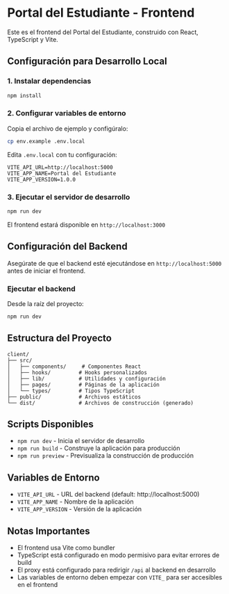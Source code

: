 # Portal del Estudiante - Frontend

Este es el frontend del Portal del Estudiante, construido con React, TypeScript y Vite.

## Configuración para Desarrollo Local

### 1. Instalar dependencias

```bash
npm install
```

### 2. Configurar variables de entorno

Copia el archivo de ejemplo y configúralo:

```bash
cp env.example .env.local
```

Edita `.env.local` con tu configuración:

```env
VITE_API_URL=http://localhost:5000
VITE_APP_NAME=Portal del Estudiante
VITE_APP_VERSION=1.0.0
```

### 3. Ejecutar el servidor de desarrollo

```bash
npm run dev
```

El frontend estará disponible en `http://localhost:3000`

## Configuración del Backend

Asegúrate de que el backend esté ejecutándose en `http://localhost:5000` antes de iniciar el frontend.

### Ejecutar el backend

Desde la raíz del proyecto:

```bash
npm run dev
```

## Estructura del Proyecto

```
client/
├── src/
│   ├── components/     # Componentes React
│   ├── hooks/         # Hooks personalizados
│   ├── lib/           # Utilidades y configuración
│   ├── pages/         # Páginas de la aplicación
│   └── types/         # Tipos TypeScript
├── public/            # Archivos estáticos
└── dist/              # Archivos de construcción (generado)
```

## Scripts Disponibles

- `npm run dev` - Inicia el servidor de desarrollo
- `npm run build` - Construye la aplicación para producción
- `npm run preview` - Previsualiza la construcción de producción

## Variables de Entorno

- `VITE_API_URL` - URL del backend (default: http://localhost:5000)
- `VITE_APP_NAME` - Nombre de la aplicación
- `VITE_APP_VERSION` - Versión de la aplicación

## Notas Importantes

- El frontend usa Vite como bundler
- TypeScript está configurado en modo permisivo para evitar errores de build
- El proxy está configurado para redirigir `/api` al backend en desarrollo
- Las variables de entorno deben empezar con `VITE_` para ser accesibles en el frontend 